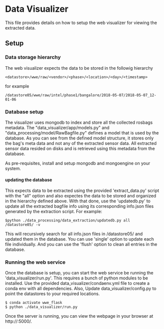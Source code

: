 # Data Visualizer

This file provides details on how to setup the web visualizer for viewing the extracted data.

## Setup

### Data storage hierarchy

The web visualizer expects the data to be stored in the followig hierarchy

```
<datastore>/wwe/raw/<vendor>/<phase>/<location>/<day>/<timestamp>
```

for example

```
/datastore05/wwe/raw/intel/phase1/bangalore/2018-05-07/2018-05-07_12-01-06
```

### Database setup

The visualizer uses mongodb to index and store all the collected rosbags metadata. The "data_visualizer/app/models.py" and "data_processing/model/RawBagfile.py" defines a model that is used by the database. As you can see from the defined model structure, it stores only the bag's meta data and not any of the extracted sensor data. All extracted sensor data resided on disks and is retrieved using this metadata from the database.

As pre-requisites, install and setup mongodb and mongoengine on your system.

#### updating the database
This expects data to be extracted using the provided 'extract_data.py' script with the "all" option and also expectes the data to be stored and organized in the hierarchy defined above. With that done, use the 'updatedb.py' to update all the extracted bagfile info using its corresponding info.json files generated by the extraction script. For example:

```
$python ./data_processing/data_extraction/updatedb.py all /datastore05/ -v
```

This will recursively search for all info.json files in /datastore05/ and updated them in the database. You can use 'single' option to update each file individually. And you can use the 'flush' option to clean all entries in the database.

### Running the web service

Once the database is setup, you can start the web service be running the 'data_visualizer/run.py'. This requires a bunch of python modules to be installed. Use the provided data_visualizer/condaenv.yml file to create a conda env with all dependencies. Also, Update data_visualizer/config.py to point the datastores to your required locations.

```
$ conda activate wwe_flask
$ python ./data_visualizer/run.py
```

Once the server is running, you can view the webpage in your browser at http://<hostname>:5000/.
